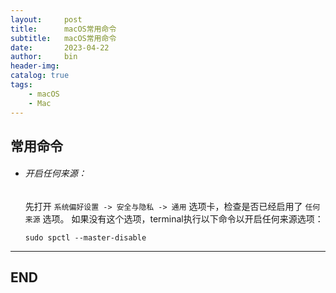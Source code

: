 ```yaml
---
layout:     post
title:      macOS常用命令
subtitle:   macOS常用命令
date:       2023-04-22
author:     bin
header-img: 
catalog: true
tags:
    - macOS
    - Mac
---
```


## 常用命令



- ###### 开启任何来源：

	先打开 `系统偏好设置 -> 安全与隐私 -> 通用` 选项卡，检查是否已经启用了 `任何来源` 选项。 如果没有这个选项，terminal执行以下命令以开启任何来源选项：
	```
	sudo spctl --master-disable
	```
















---

## END
